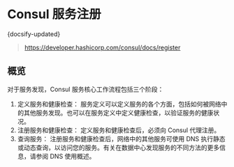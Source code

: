 # Consul 服务注册
{docsify-updated}

> https://developer.hashicorp.com/consul/docs/register

## 概览
对于服务发现，Consul 服务核心工作流程包括三个阶段：
1. 定义服务和健康检查： 服务定义可以定义服务的各个方面，包括如何被网络中的其他服务发现。也可以在服务定义中定义健康检查，以验证服务的健康状况。
2. 注册服务和健康检查： 定义服务和健康检查后，必须向 Consul 代理注册。
3. 查询服务： 注册服务和健康检查后，网络中的其他服务可使用 DNS 执行静态或动态查询，以访问您的服务。有关在数据中心发现服务的不同方法的更多信息，请参阅 DNS 使用概述。